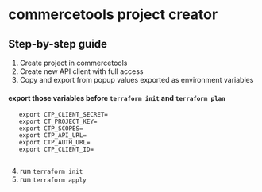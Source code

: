 # commercetools project creator

## Step-by-step guide

1. Create project in commercetools
2. Create new API client with full access
3. Copy and export from popup values exported as environment variables

#### export those variables before `terraform init` and `terraform plan`
```export CTP_CLIENT_ID=
   export CTP_CLIENT_SECRET=
   export CT_PROJECT_KEY=
   export CTP_SCOPES=
   export CTP_API_URL=
   export CTP_AUTH_URL=
   export CTP_CLIENT_ID=
   
```
4. run `terraform init`
5. run `terraform apply`
